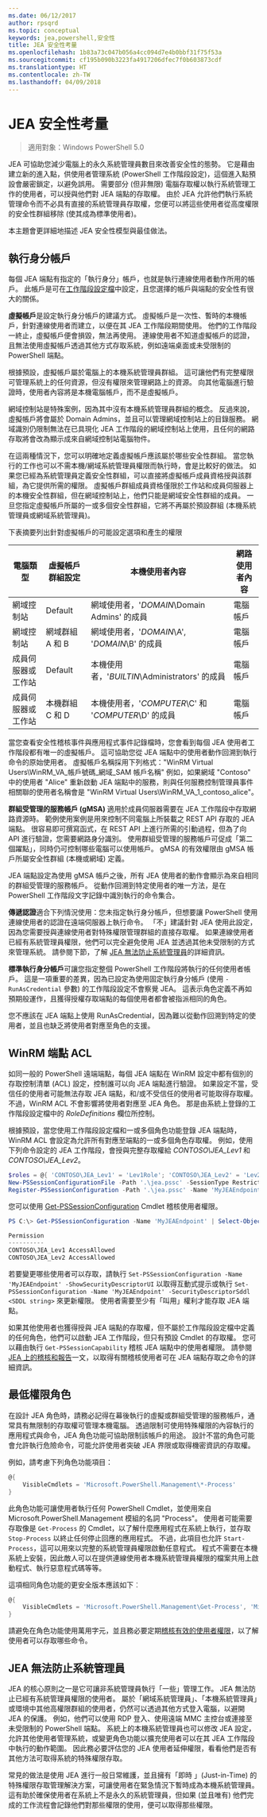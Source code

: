 ```yaml
---
ms.date: 06/12/2017
author: rpsqrd
ms.topic: conceptual
keywords: jea,powershell,安全性
title: JEA 安全性考量
ms.openlocfilehash: 1b83a73c047b056a4cc094d7e4b0bbf31f75f53a
ms.sourcegitcommit: cf195b090b3223fa4917206dfec7f0b603873cdf
ms.translationtype: HT
ms.contentlocale: zh-TW
ms.lasthandoff: 04/09/2018
---
```

# <a name="jea-security-considerations"></a>JEA 安全性考量

> 適用對象：Windows PowerShell 5.0

JEA 可協助您減少電腦上的永久系統管理員數目來改善安全性的態勢。
它是藉由建立新的進入點，供使用者管理系統 (PowerShell 工作階段設定)，這個進入點預設會嚴密鎖定，以避免誤用。
需要部分 (但非無限) 電腦存取權以執行系統管理工作的使用者，可以授與他們對 JEA 端點的存取權。
由於 JEA 允許他們執行系統管理命令而不必具有直接的系統管理員存取權，您便可以將這些使用者從高度權限的安全性群組移除 (使其成為標準使用者)。

本主題會更詳細地描述 JEA 安全性模型與最佳做法。

## <a name="run-as-account"></a>執行身分帳戶

每個 JEA 端點有指定的「執行身分」帳戶，也就是執行連線使用者動作所用的帳戶。
此帳戶是可在[工作階段設定檔](session-configurations.md)中設定，且您選擇的帳戶與端點的安全性有很大的關係。

**虛擬帳戶**是設定執行身分帳戶的建議方式。
虛擬帳戶是一次性、暫時的本機帳戶，針對連線使用者而建立，以便在其 JEA 工作階段期間使用。
他們的工作階段一終止，虛擬帳戶便會損毀，無法再使用。
連線使用者不知道虛擬帳戶的認證，且無法使用虛擬帳戶透過其他方式存取系統，例如遠端桌面或未受限制的 PowerShell 端點。

根據預設，虛擬帳戶屬於電腦上的本機系統管理員群組。
這可讓他們有完整權限可管理系統上的任何資源，但沒有權限來管理網路上的資源。
向其他電腦進行驗證時，使用者內容將是本機電腦帳戶，而不是虛擬帳戶。

網域控制站是特殊案例，因為其中沒有本機系統管理員群組的概念。
反過來說，虛擬帳戶將會屬於 Domain Admins，並且可以管理網域控制站上的目錄服務。
網域識別仍限制無法在已具現化 JEA 工作階段的網域控制站上使用，且任何的網路存取將會改為顯示成來自網域控制站電腦物件。

在這兩種情況下，您可以明確地定義虛擬帳戶應該屬於哪些安全性群組。
當您執行的工作也可以不需本機/網域系統管理員權限而執行時，會是比較好的做法。
如果您已經為系統管理員定義安全性群組，可以直接將虛擬帳戶成員資格授與該群組，為它提供所需的權限。
虛擬帳戶群組成員資格僅限於工作站和成員伺服器上的本機安全性群組，但在網域控制站上，他們只能是網域安全性群組的成員。
一旦您指定虛擬帳戶所屬的一或多個安全性群組，它將不再屬於預設群組 (本機系統管理員或網域系統管理員)。

下表摘要列出針對虛擬帳戶的可能設定選項和產生的權限

電腦類型                | 虛擬帳戶群組設定 | 本機使用者內容                                      | 網路使用者內容
-----------------------------|-------------------------------------|---------------------------------------------------------|--------------------------------------------------
網域控制站            | Default                             | 網域使用者，'*DOMAIN*\Domain Admins' 的成員         | 電腦帳戶
網域控制站            | 網域群組 A 和 B               | 網域使用者，'*DOMAIN*\A', '*DOMAIN*\B' 的成員       | 電腦帳戶
成員伺服器或工作站 | Default                             | 本機使用者，'*BUILTIN*\Administrators' 的成員        | 電腦帳戶
成員伺服器或工作站 | 本機群組 C 和 D                | 本機使用者，'*COMPUTER*\C' 和 '*COMPUTER*\D' 的成員 | 電腦帳戶

當您查看安全性稽核事件與應用程式事件記錄檔時，您會看到每個 JEA 使用者工作階段都有唯一的虛擬帳戶。
這可協助您從 JEA 端點中的使用者動作回溯到執行命令的原始使用者。
虛擬帳戶名稱採用下列格式："WinRM Virtual Users\\WinRM\_VA\_帳戶號碼\_網域\_SAM 帳戶名稱" 例如，如果網域 "Contoso" 中的使用者 "Alice" 重新啟動 JEA 端點中的服務，則與任何服務控制管理員事件相關聯的使用者名稱會是 "WinRM Virtual Users\\WinRM\_VA\_1\_contoso\_alice"。


**群組受管理的服務帳戶 (gMSA)** 適用於成員伺服器需要在 JEA 工作階段中存取網路資源時。
範例使用案例是用來控制不同電腦上所裝載之 REST API 存取的 JEA 端點。
很容易即可撰寫函式，在 REST API 上進行所需的引動過程，但為了向 API 進行驗證，您需要網路身分識別。
使用群組受管理的服務帳戶可促成「第二個躍點」，同時仍可控制哪些電腦可以使用帳戶。
gMSA 的有效權限由 gMSA 帳戶所屬安全性群組 (本機或網域) 定義。

JEA 端點設定為使用 gMSA 帳戶之後，所有 JEA 使用者的動作會顯示為來自相同的群組受管理的服務帳戶。
從動作回溯到特定使用者的唯一方法，是在 PowerShell 工作階段文字記錄中識別執行的命令集合。

**傳遞認證**適合下列情況使用：您未指定執行身分帳戶，但想要讓 PowerShell 使用連線使用者的認證在遠端伺服器上執行命令。
「不」建議針對 JEA 使用此設定，因為您需要授與連線使用者對特殊權限管理群組的直接存取權。
如果連線使用者已經有系統管理員權限，他們可以完全避免使用 JEA 並透過其他未受限制的方式來管理系統。
請參閱下節，了解 [JEA 無法防止系統管理員](#jea-does-not-protect-against-admins)的詳細資訊。

**標準執行身分帳戶**可讓您指定整個 PowerShell 工作階段將執行的任何使用者帳戶。
這是一項重要的差異，因為已設定為使用固定執行身分帳戶 (使用 `-RunAsCredential` 參數) 的工作階段設定不會察覺 JEA。
這表示角色定義不再如預期般運作，且獲得授權存取端點的每個使用者都會被指派相同的角色。

您不應該在 JEA 端點上使用 RunAsCredential，因為難以從動作回溯到特定的使用者，並且也缺乏將使用者對應至角色的支援。

## <a name="winrm-endpoint-acl"></a>WinRM 端點 ACL

如同一般的 PowerShell 遠端端點，每個 JEA 端點在 WinRM 設定中都有個別的存取控制清單 (ACL) 設定，控制誰可以向 JEA 端點進行驗證。
如果設定不當，受信任的使用者可能無法存取 JEA 端點，和/或不受信任的使用者可能取得存取權。
不過，WinRM ACL 不會影響將使用者對應至 JEA 角色。
那是由系統上登錄的工作階段設定檔中的 *RoleDefinitions* 欄位所控制。

根據預設，當您使用工作階段設定檔和一或多個角色功能登錄 JEA 端點時，WinRM ACL 會設定為允許所有對應至端點的一或多個角色存取權。
例如，使用下列命令設定的 JEA 工作階段，會授與完整存取權給 *CONTOSO\JEA\_Lev1* 和 *CONTOSO\JEA\_Lev2*。

```powershell
$roles = @{ 'CONTOSO\JEA_Lev1' = 'Lev1Role'; 'CONTOSO\JEA_Lev2' = 'Lev2Role' }
New-PSSessionConfigurationFile -Path '.\jea.pssc' -SessionType RestrictedRemoteServer -RoleDefinitions $roles -RunAsVirtualAccount
Register-PSSessionConfiguration -Path '.\jea.pssc' -Name 'MyJEAEndpoint'
```

您可以使用 [Get-PSSessionConfiguration](https://msdn.microsoft.com/powershell/reference/5.1/microsoft.powershell.core/get-pssessionconfiguration) Cmdlet 稽核使用者權限。

```powershell
PS C:\> Get-PSSessionConfiguration -Name 'MyJEAEndpoint' | Select-Object Permission

Permission
----------
CONTOSO\JEA_Lev1 AccessAllowed
CONTOSO\JEA_Lev2 AccessAllowed
```

若要變更哪些使用者可以存取，請執行 `Set-PSSessionConfiguration -Name 'MyJEAEndpoint' -ShowSecurityDescriptorUI` 以取得互動式提示或執行 `Set-PSSessionConfiguration -Name 'MyJEAEndpoint' -SecurityDescriptorSddl <SDDL string>` 來更新權限。
使用者需要至少有「叫用」權利才能存取 JEA 端點。

如果其他使用者也獲得授與 JEA 端點的存取權，但不屬於工作階段設定檔中定義的任何角色，他們可以啟動 JEA 工作階段，但只有預設 Cmdlet 的存取權。
您可以藉由執行 `Get-PSSessionCapability` 稽核 JEA 端點中的使用者權限。
請參閱 [JEA 上的稽核和報告](audit-and-report.md)一文，以取得有關稽核使用者可在 JEA 端點存取之命令的詳細資訊。

## <a name="least-privilege-roles"></a>最低權限角色

在設計 JEA 角色時，請務必記得在幕後執行的虛擬或群組受管理的服務帳戶，通常具有無限制的存取權可管理本機電腦。
透過限制可使用特殊權限的內容執行的應用程式與命令，JEA 角色功能可協助限制該帳戶的用途。
設計不當的角色可能會允許執行危險命令，可能允許使用者突破 JEA 界限或取得機密資訊的存取權。

例如，請考慮下列角色功能項目：

```powershell
@{
    VisibleCmdlets = 'Microsoft.PowerShell.Management\*-Process'
}
```

此角色功能可讓使用者執行任何 PowerShell Cmdlet，並使用來自 Microsoft.PowerShell.Management 模組的名詞 "Process"。
使用者可能需要存取像是 `Get-Process` 的 Cmdlet，以了解什麼應用程式在系統上執行，並存取 `Stop-Process` 以終止任何停止回應的應用程式。
不過，此項目也允許 `Start-Process`，這可以用來以完整的系統管理員權限啟動任意程式。
程式不需要在本機系統上安裝，因此敵人可以在提供連線使用者本機系統管理員權限的檔案共用上啟動程式、執行惡意程式碼等等。

這項相同角色功能的更安全版本應該如下︰

```powershell
@{
    VisibleCmdlets = 'Microsoft.PowerShell.Management\Get-Process', 'Microsoft.PowerShell.Management\Stop-Process'
}
```

請避免在角色功能使用萬用字元，並且務必要定期[稽核有效的使用者權限](audit-and-report.md#check-effective-rights-for-a-specific-user)，以了解使用者可以存取哪些命令。

## <a name="jea-does-not-protect-against-admins"></a>JEA 無法防止系統管理員

JEA 的核心原則之一是它可讓非系統管理員執行「一些」管理工作。
JEA 無法防止已經有系統管理員權限的使用者。
屬於「網域系統管理員」、「本機系統管理員」或環境中其他高權限群組的使用者，仍然可以透過其他方式登入電腦，以避開 JEA 的保護。
例如，他們可以使用 RDP 登入、使用遠端 MMC 主控台或連接至未受限制的 PowerShell 端點。
系統上的本機系統管理員也可以修改 JEA 設定，允許其他使用者管理系統，或變更角色功能以擴充使用者可以在其 JEA 工作階段中執行的動作範圍。
因此務必要評估您的 JEA 使用者延伸權限，看看他們是否有其他方法可取得系統的特殊權限存取。

常見的做法是使用 JEA 進行一般日常維護，並且擁有「即時 」(Just-in-Time) 的特殊權限存取管理解決方案，可讓使用者在緊急情況下暫時成為本機系統管理員。
這有助於確保使用者在系統上不是永久的系統管理員，但如果 (並且唯有) 他們完成的工作流程會記錄他們對那些權限的使用，便可以取得那些權限。
